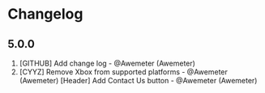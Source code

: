 # Changelog
<!-- ⚠⚠ Please follow the format provided ⚠⚠ -->
<!-- Always use "1." at the start instead of "2. " or "X. " as GitHub will auto renumber everything. -->
<!-- Use the following format below -->
<!--  1. [Changed Area] Title of changes - @github username (Name)  -->

## 5.0.0

1. [GITHUB] Add change log - @Awemeter (Awemeter)
1. [CYYZ] Remove Xbox from supported platforms - @Awemeter (Awemeter)
[Header] Add Contact Us button - @Awemeter (Awemeter)